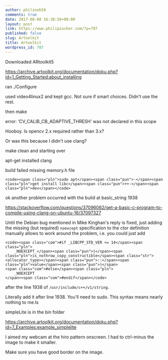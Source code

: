 ```yaml
---
author: philzook58
comments: true
date: 2017-08-08 16:38:58+00:00
layout: post
link: https://www.philipzucker.com/?p=787
published: false
slug: Artoolkit
title: Artoolkit
wordpress_id: 787
---
```


Downloaded ARtoolkit5

https://archive.artoolkit.org/documentation/doku.php?id=1_Getting_Started:about_installing

ran ./Configure

used video4linux2 and kept gcc. Not sure if smart choices. Didn't use the rest.

then make

error: ‘CV_CALIB_CB_ADAPTIVE_THRESH’ was not declared in this scope

Hooboy. Is opencv 2.x required rather than 3.x?

Or was this because I didn't use clang?

make clean and starting over

apt-get installed clang

build failed missing memory.h file

    
    <code><span class="pln">sudo apt</span><span class="pun">-</span><span class="pln">get install libc</span><span class="pun">++-</span><span class="pln">dev</span></code>


ok another problem occurred with the build at basic_string 1938

https://stackoverflow.com/questions/37096062/get-a-basic-c-program-to-compile-using-clang-on-ubuntu-16/37097327

Until the Debian bug mentioned in Mike Kinghan's reply is fixed, just adding the missing (but required) `noexcept` specification to the ctor definition manually allows to work around the problem, i.e. you could just add

    
    <code><span class="com">#if _LIBCPP_STD_VER <= 14</span><span class="pln">
        _NOEXCEPT_</span><span class="pun">(</span><span class="pln">is_nothrow_copy_constructible</span><span class="str"><allocator_type></span><span class="pun">::</span><span class="pln">value</span><span class="pun">)</span>
    <span class="com">#else</span><span class="pln">
        _NOEXCEPT
    </span><span class="com">#endif</span></code>


after the line 1938 of `/usr/include/c++/v1/string`.

Literally add it after line 1938. You'll need to sudo. This syntax means nearly nothing to me.ls

simpleLite is in the bin folder

https://archive.artoolkit.org/documentation/doku.php?id=7_Examples:example_simplelite

I aimed my webcam at the hiro pattern onscreen. I had to ctrl-minus the image to make it smaller.

Make sure you have good border on the image.






